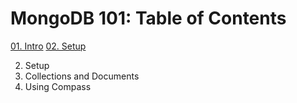 # MongoDB 101: Table of Contents

[01. Intro](https://github.com/vinicius-el-khalili/MongoDB-101/tree/01-Intro)
[02. Setup](https://github.com/vinicius-el-khalili/MongoDB-101/tree/02-Setup)

02. Setup
03. Collections and Documents
04. Using Compass
